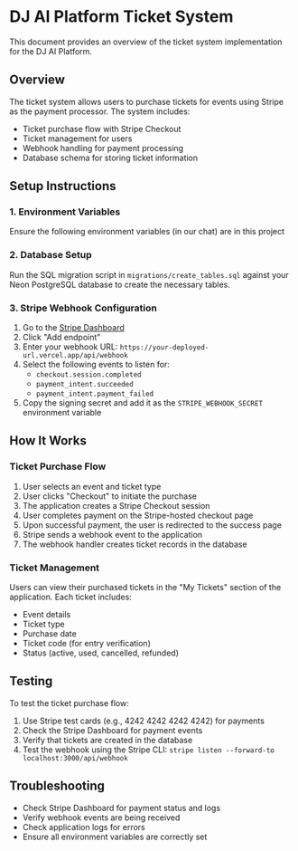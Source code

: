 # DJ AI Platform Ticket System

This document provides an overview of the ticket system implementation for the DJ AI Platform.

## Overview

The ticket system allows users to purchase tickets for events using Stripe as the payment processor. The system includes:

- Ticket purchase flow with Stripe Checkout
- Ticket management for users
- Webhook handling for payment processing
- Database schema for storing ticket information

## Setup Instructions

### 1. Environment Variables

Ensure the following environment variables (in our chat) are in this project

### 2. Database Setup

Run the SQL migration script in `migrations/create_tables.sql` against your Neon PostgreSQL database to create the necessary tables.

### 3. Stripe Webhook Configuration

1. Go to the [Stripe Dashboard](https://dashboard.stripe.com/webhooks)
2. Click "Add endpoint"
3. Enter your webhook URL: `https://your-deployed-url.vercel.app/api/webhook`
4. Select the following events to listen for:
   - `checkout.session.completed`
   - `payment_intent.succeeded`
   - `payment_intent.payment_failed`
5. Copy the signing secret and add it as the `STRIPE_WEBHOOK_SECRET` environment variable

## How It Works

### Ticket Purchase Flow

1. User selects an event and ticket type
2. User clicks "Checkout" to initiate the purchase
3. The application creates a Stripe Checkout session
4. User completes payment on the Stripe-hosted checkout page
5. Upon successful payment, the user is redirected to the success page
6. Stripe sends a webhook event to the application
7. The webhook handler creates ticket records in the database

### Ticket Management

Users can view their purchased tickets in the "My Tickets" section of the application. Each ticket includes:

- Event details
- Ticket type
- Purchase date
- Ticket code (for entry verification)
- Status (active, used, cancelled, refunded)

## Testing

To test the ticket purchase flow:

1. Use Stripe test cards (e.g., 4242 4242 4242 4242) for payments
2. Check the Stripe Dashboard for payment events
3. Verify that tickets are created in the database
4. Test the webhook using the Stripe CLI: `stripe listen --forward-to localhost:3000/api/webhook`

## Troubleshooting

- Check Stripe Dashboard for payment status and logs
- Verify webhook events are being received
- Check application logs for errors
- Ensure all environment variables are correctly set

